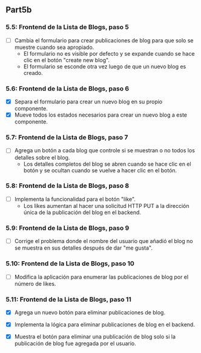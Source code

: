 ## Part5b

### 5.5: Frontend de la Lista de Blogs, paso 5
- [ ] Cambia el formulario para crear publicaciones de blog para que solo se muestre cuando sea apropiado.
     - El formulario no es visible por defecto y se expande cuando se hace clic en el botón "create new blog".
     - El formulario se esconde otra vez luego de que un nuevo blog es creado.

### 5.6: Frontend de la Lista de Blogs, paso 6
- [x] Separa el formulario para crear un nuevo blog en su propio componente.
- [x] Mueve todos los estados necesarios para crear un nuevo blog a este componente.

### 5.7: Frontend de la Lista de Blogs, paso 7
- [ ] Agrega un botón a cada blog que controle si se muestran o no todos los detalles sobre el blog.
     - Los detalles completos del blog se abren cuando se hace clic en el botón y se ocultan cuando se vuelve a hacer clic en el botón.

### 5.8: Frontend de la Lista de Blogs, paso 8
- [ ] Implementa la funcionalidad para el botón "like".
     - Los likes aumentan al hacer una solicitud HTTP PUT a la dirección única de la publicación del blog en el backend.

### 5.9: Frontend de la Lista de Blogs, paso 9
- [ ] Corrige el problema donde el nombre del usuario que añadió el blog no se muestra en sus detalles después de dar "me gusta".

### 5.10: Frontend de la Lista de Blogs, paso 10
- [ ] Modifica la aplicación para enumerar las publicaciones de blog por el número de likes.

### 5.11: Frontend de la Lista de Blogs, paso 11
- [x] Agrega un nuevo botón para eliminar publicaciones de blog.
- [x] Implementa la lógica para eliminar publicaciones de blog en el backend.
- [x] Muestra el botón para eliminar una publicación de blog solo si la publicación de blog fue agregada por el usuario.



<!-- ## Part 5a

### 5.1: Frontend de la Lista de Blogs, paso 1
- [x] Implementa la funcionalidad de inicio de sesión en el frontend. El token devuelto con un inicio de sesión exitoso se guarda en el estado `user` de la aplicación.

- Si un usuario no ha iniciado sesión, solo se verá el formulario de inicio de sesión.
- Si el usuario ha iniciado sesión, se muestra el nombre del usuario y una lista de blogs.
- Los detalles de usuario del usuario que inició sesión no tienen que guardarse todavía en el local storage.

### 5.2: Frontend de la Lista de Blogs, paso 2

- [x] Haz que el inicio de sesión sea "permanente" mediante el uso de local storage.
- [x] Implementa una forma de cerrar sesión.
- Asegúrate de que el navegador no recuerde los detalles del usuario después de cerrar la sesión.

### 5.3: Frontend de la Lista de Blogs, paso 3

- [x] Expande tu aplicación para permitir que un usuario que haya iniciado sesión agregue nuevos blogs.

### 5.4: Frontend de la Lista de Blogs, paso 4

- [x] Implementa notificaciones que informen al usuario sobre operaciones exitosas y no exitosas en la parte superior de la página.
- [x] Las notificaciones deben estar visibles durante unos segundos.

### Opcionales: 
- [x] Agregar funcionalidad DELETE
- [x] Mejorar styles de Blog component -->